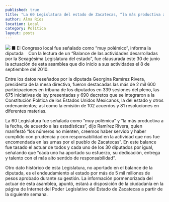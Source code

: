 ```yaml
---
published: true
title: "La 60 Legislatura del estado de Zacatecas, “la más productiva a la fecha”: Ramírez"
author: Alma Ríos
location: Local
category: Política
layout: posts
---
```


![](http://i.imgur.com/Nkw3xVBm.jpg)
■ El Congreso local fue señalado como “muy polémico”, informa la diputada
 
 Con la lectura de un “Balance de las actividades desarrolladas por la Sexagésima Legislatura del estado”, fue clausurada este 30 de junio la actuación de esta asamblea que dio inicio a sus actividades el 8 de septiembre del 2010.
 
Entre los datos reseñados por la diputada Georgina Ramírez Rivera, presidenta de la mesa directiva, fueron destacadas las más de 2 mil 600 participaciones en tribuna de los diputados en 339 sesiones del pleno, las 675 iniciativas de ley presentadas y 690 decretos que se integraron a la Constitución Política de los Estados Unidos Mexicanos, la del estado y otros ordenamientos; así como la emisión de 102 acuerdos y 81 resoluciones en diferentes materias.

La 60 Legislatura fue señalada como “muy polémica” y “la más productiva a la fecha, de acuerdo a las estadísticas”, dijo Ramírez Rivera, quien manifestó “los números no mienten, creemos haber servido y haber cumplido con prudencia y con responsabilidad en la actividad que nos fue encomendada en las urnas por el pueblo de Zacatecas”.
En este balance fue tasado el actuar de todos y cada uno de los 30 diputados por igual, señalando que “cada uno ha aportado su esfuerzo, su dedicación, entrega y talento con el más alto sentido de responsabilidad”.

Otro dato histórico de esta Legislatura, no aportado en el balance de la diputada, es el endeudamiento al estado por más de 5 mil millones de pesos aprobado durante su gestión. La información pormenorizada del actuar de esta asamblea, apuntó, estará a disposición de la ciudadanía en la página de Internet del Poder Legislativo del Estado de Zacatecas a partir de la siguiente semana.
